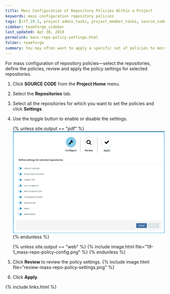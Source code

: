 ```yaml
---
title: Mass Configuration of Repository Policies Within a Project
keywords: mass configuration repository policies
tags: [ctf_19.1, project admin_tasks, project_member_tasks, source_code, git_gerrit, scm]
sidebar: teamforge_sidebar
last_updated: Apr 30, 2019
permalink: mass-repo-policy-settings.html
folder: teamforge
summary: You may often want to apply a specific set of policies to more than one repository. You can just select multiple repositories within a project and apply your policies in one go.  
---
```

For mass configuration of repository policies&mdash;select the repositories, define the policies, review and apply the policy settings for selected repositories.

1. Click **SOURCE CODE** from the **Project Home** menu.
2. Select the **Repositories** tab.
3. Select all the repositories for which you want to set the policies and click **Settings**.
4. Use the toggle button to enable or disable the settings.
   <!-- Use this for web output -->
   {% unless site.output == "pdf" %}
   [![Mass Configuration of Repository Policies](images/19-1_mass-repo-policy-config.png)](images/19-1_mass-repo-policy-config.png)
   {% endunless %}

   <!-- Use this for pdf output -->
   {% unless site.output == "web" %}
   {% include image.html file="19-1_mass-repo-policy-config.png" %}
   {% endunless %}
5. Click **Review** to review the policy settings.
   {% include image.html file="review-mass-repo-policy-settings.png" %}
6. Click **Apply**.


{% include links.html %}